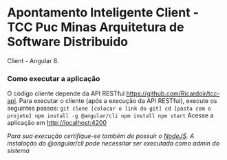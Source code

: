 # Apontamento Inteligente Client - TCC Puc Minas Arquitetura de Software Distribuido #
Client - Angular 8.
### Como executar a aplicação
O código cliente depende da API RESTful https://github.com/Ricardoir/tcc-api.
Para executar o cliente (após a execução da API RESTful), execute os seguintes passos:
``
git clone [colocar o link do git]
cd [pasta com o projeto]
npm install -g @angular/cli
npm install
npm start
``
Acesse a aplicação em [http://localhost:4200](http://localhost:4200)

*Para sua execução certifique-se também de possuir o [NodeJS](http://nodejs.org).*
*A instalação do @angular/cli pode necessitar ser executada como admin do sistema*
